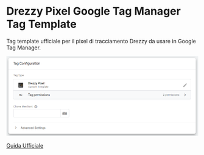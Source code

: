 # Drezzy Pixel Google Tag Manager Tag Template

Tag template ufficiale per il pixel di tracciamento Drezzy da usare in Google Tag Manager.

![Tag Screenshot](tag-screenshot.png)



[Guida Ufficiale](https://drezzy.it/...)
